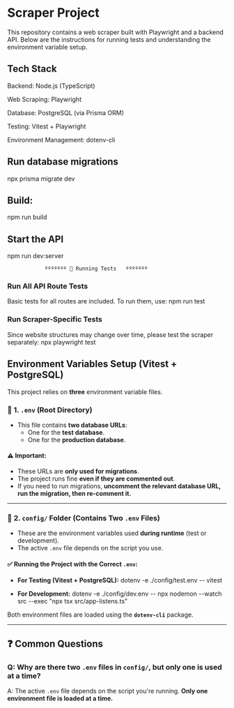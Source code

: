 

# Scraper Project

This repository contains a web scraper built with Playwright and a backend API. Below are the instructions for running tests and understanding the environment variable setup.

## Tech Stack

Backend: Node.js (TypeScript)

Web Scraping: Playwright

Database: PostgreSQL (via Prisma ORM)

Testing: Vitest + Playwright

Environment Management: dotenv-cli


## Run database migrations
npx prisma migrate dev

## Build:
npm run build

## Start the API
npm run dev:server



                ººººººº 🧪 Running Tests   ººººººº

### Run All API Route Tests
Basic tests for all routes are included. To run them, use:
npm run test


### Run Scraper-Specific Tests
Since website structures may change over time, please test the scraper separately:
npx playwright test



##  Environment Variables Setup (Vitest + PostgreSQL)

This project relies on **three** environment variable files. 

### 📌 **1. `.env` (Root Directory)**
- This file contains **two database URLs**:
  - One for the **test database**.
  - One for the **production database**.

#### ⚠️ Important:
- These URLs are **only used for migrations**.
- The project runs fine **even if they are commented out**.
- If you need to run migrations, **uncomment the relevant database URL, run the migration, then re-comment it.**

---

### 📌 **2. `config/` Folder (Contains Two `.env` Files)**
- These are the environment variables used **during runtime** (test or development).
- The active `.env` file depends on the script you use.

#### ✅ Running the Project with the Correct `.env`:
- **For Testing (Vitest + PostgreSQL):**
dotenv -e ./config/test.env -- vitest


- **For Development:**
dotenv -e ./config/dev.env -- npx nodemon --watch src --exec "npx tsx src/app-listens.ts"


Both environment files are loaded using the **`dotenv-cli`** package.

---

## ❓ Common Questions

### Q: Why are there two `.env` files in `config/`, but only one is used at a time?
A: The active `.env` file depends on the script you're running. **Only one environment file is loaded at a time.**






